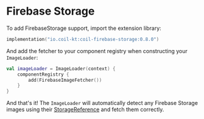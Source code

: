 # Firebase Storage

To add FirebaseStorage support, import the extension library:

```kotlin
implementation("io.coil-kt:coil-firebase-storage:0.8.0")
```

And add the fetcher to your component registry when constructing your `ImageLoader`:

```kotlin
val imageLoader = ImageLoader(context) {
    componentRegistry {
        add(FirebaseImageFetcher())
    }
}
```

And that's it! The `ImageLoader` will automatically detect any Firebase Storage images using their [StorageReference](https://firebase.google.com/docs/reference/android/com/google/firebase/storage/StorageReference) and fetch them correctly.
